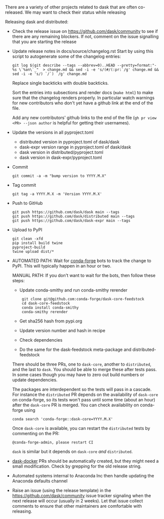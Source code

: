 There are a variety of other projects related to dask that are often
co-released.  We may want to check their status while releasing


Releasing dask and distributed:

*   Check the release issue on https://github.com/dask/community to see if there
    are any remaining blockers. If not, comment on the issue signalling that you
    are starting the release


*   Update release notes in docs/source/changelog.rst
    Start by using this script to autogenerate some of the changelog entries:

        git log $(git describe --tags --abbrev=0)..HEAD --pretty=format:"- %s \`%an\`_"  > change.md && sed -i -e 's/(#/(:pr:`/g' change.md && sed -i -e 's/) `/`) `/g' change.md

    Replace single backticks with double backticks.

    Sort the entries into subsections and render docs (``make html``) to make
    sure that the changelog renders properly. In particular watch warnings for
    new contributors who don't yet have a github link at the end of the file.

    Add any new contributors' github links to the end of the file
    (``gh pr view <PR> --json author`` is helpful for getting their usernames).

*   Update the versions in all pyproject.toml
    *   distributed version in pyproject.toml of dask/dask
    *   dask-expr version range in pyproject.toml of dask/dask
    *   dask version in distributed/pyproject.toml
    *   dask version in dask-expr/pyproject.toml

*   Commit

        git commit -a -m "bump version to YYYY.M.X"

*   Tag commit

        git tag -a YYYY.M.X -m 'Version YYYY.M.X'

*   Push to GitHub

        git push https://github.com/dask/dask main --tags
        git push https://github.com/dask/distributed main --tags
        git push https://github.com/dask/dask-expr main --tags

*   Upload to PyPI

        git clean -xfd
        pip install build twine
        pyproject-build
        twine upload dist/*

*   AUTOMATED PATH: Wait for [conda-forge](https://conda-forge.github.io) bots to track the
    change to PyPI. This will typically happen in an hour or two.

    MANUAL PATH: If you don't want to wait for the bots, then follow these steps:
    *  Update conda-smithy and run conda-smithy rerender

            git clone git@github.com:conda-forge/dask-core-feedstock
            cd dask-core-feedstock
            conda install conda-smithy
            conda-smithy rerender

    *  Get sha256 hash from pypi.org
    *  Update version number and hash in recipe
    *  Check dependencies
    *  Do the same for the dask-feedstock meta-package and distributed-feedstock

    There should be three PRs, one to `dask-core`, another to `distributed`, and the
    last to `dask`. You should be able to merge these after tests pass. In some cases
    though you may have to zero out build numbers or update dependencies.

    The packages are interdependent so the tests will pass in a cascade. For instance
    the  `distributed` PR depends on the availability of `dask-core` on conda-forge, so
    its tests won't pass until some time (about an hour) after the `dask-core` PR is merged.
    You can check availability on conda-forge using

        conda search 'conda-forge::dask-core=YYYY.M.X'

    Once `dask-core` is available, you can restart the `distributed` tests by commenting
    on the PR:

        @conda-forge-admin, please restart CI

    `dask` is similar but it depends on `dask-core` _and_ `distributed`.

*   [dask-docker](https://github.com/dask/dask-docker) PRs should be automatically created,
    but they might need a small modification. Check by grepping for the old release string.

*   Automated systems internal to Anaconda Inc then handle updating the
    Anaconda defaults channel

*   Raise an issue (using the release template) in the https://github.com/dask/community
    issue tracker signaling when the next release will occur (usually in 2 weeks).
    Let that issue collect comments to ensure that other maintainers are comfortable
    with releasing.
